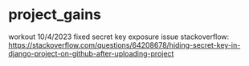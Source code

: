 # project_gains
workout
10/4/2023 fixed secret key exposure issue 
    stackoverflow: https://stackoverflow.com/questions/64208678/hiding-secret-key-in-django-project-on-github-after-uploading-project